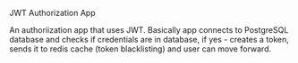 JWT Authorization App

An authoriization app that uses JWT. Basically app connects to PostgreSQL database and checks if credentials are in database, 
if yes - creates a token, sends it to redis cache (token blacklisting) and user can move forward.
